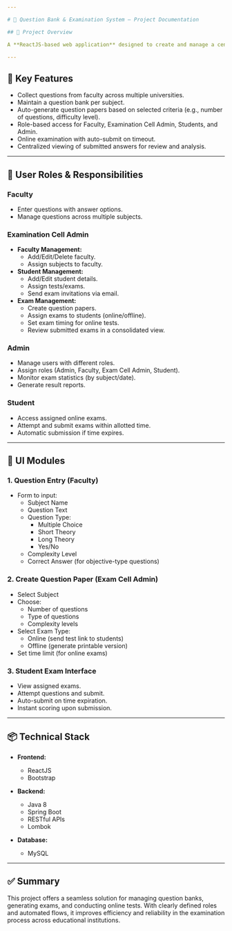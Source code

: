 ```yaml
---

# 📘 Question Bank & Examination System – Project Documentation

## 📌 Project Overview

A **ReactJS-based web application** designed to create and manage a centralized question bank across various universities and subjects. The system enables faculty to submit questions, examination cell admins to manage users and exams, and students to take exams online. The application supports role-based access, automatic exam generation, and real-time exam submissions.

---
```


## 🎯 Key Features

- Collect questions from faculty across multiple universities.
- Maintain a question bank per subject.
- Auto-generate question papers based on selected criteria (e.g., number of questions, difficulty level).
- Role-based access for Faculty, Examination Cell Admin, Students, and Admin.
- Online examination with auto-submit on timeout.
- Centralized viewing of submitted answers for review and analysis.

---

## 👥 User Roles & Responsibilities

### **Faculty**
- Enter questions with answer options.
- Manage questions across multiple subjects.

### **Examination Cell Admin**
- **Faculty Management:**
  - Add/Edit/Delete faculty.
  - Assign subjects to faculty.
- **Student Management:**
  - Add/Edit student details.
  - Assign tests/exams.
  - Send exam invitations via email.
- **Exam Management:**
  - Create question papers.
  - Assign exams to students (online/offline).
  - Set exam timing for online tests.
  - Review submitted exams in a consolidated view.

### **Admin**
- Manage users with different roles.
- Assign roles (Admin, Faculty, Exam Cell Admin, Student).
- Monitor exam statistics (by subject/date).
- Generate result reports.

### **Student**
- Access assigned online exams.
- Attempt and submit exams within allotted time.
- Automatic submission if time expires.

---

## 🧩 UI Modules

### 1. **Question Entry (Faculty)**
- Form to input:
  - Subject Name
  - Question Text
  - Question Type:
    - Multiple Choice
    - Short Theory
    - Long Theory
    - Yes/No
  - Complexity Level
  - Correct Answer (for objective-type questions)

### 2. **Create Question Paper (Exam Cell Admin)**
- Select Subject
- Choose:
  - Number of questions
  - Type of questions
  - Complexity levels
- Select Exam Type:
  - Online (send test link to students)
  - Offline (generate printable version)
- Set time limit (for online exams)

### 3. **Student Exam Interface**
- View assigned exams.
- Attempt questions and submit.
- Auto-submit on time expiration.
- Instant scoring upon submission.

---

## 📦 Technical Stack

- **Frontend:**
  - ReactJS
  - Bootstrap

- **Backend:**
  - Java 8
  - Spring Boot
  - RESTful APIs
  - Lombok

- **Database:**
  - MySQL

---

## ✅ Summary

This project offers a seamless solution for managing question banks, generating exams, and conducting online tests. With clearly defined roles and automated flows, it improves efficiency and reliability in the examination process across educational institutions.
